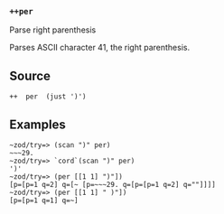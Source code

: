 ### `++per`

Parse right parenthesis

Parses ASCII character 41, the right parenthesis.

Source
------

    ++  per  (just ')')

Examples
--------

    ~zod/try=> (scan ")" per)
    ~~~29.
    ~zod/try=> `cord`(scan ")" per)
    ')'
    ~zod/try=> (per [[1 1] ")"])
    [p=[p=1 q=2] q=[~ [p=~~~29. q=[p=[p=1 q=2] q=""]]]]
    ~zod/try=> (per [[1 1] " )"])
    [p=[p=1 q=1] q=~]


